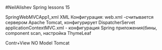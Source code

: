 #NeilAlishev Spring lessons 15

SpringWebMVCApp1_xml
XML Конфигурация:
web.xml -считывается сервером Apache Tomcat, конфигурирует DispatcherServet
applicationContextMVC.xml - конфигурация Spring приложения(бины, component scan, настройка ThymeLeaf

Contr+View 
NO Model 
Tomcat


